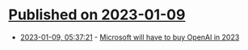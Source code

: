 # [Published on 2023-01-09](index.md)

* [2023-01-09, 05:37:21](https://news.ycombinator.com/item?id=34307167) - [Microsoft will have to buy OpenAI in 2023](https://www.thoughtfulbits.me/p/microsoft-will-have-to-buy-openai)

